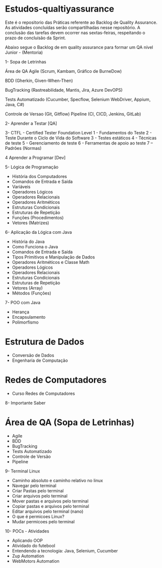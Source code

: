 # Estudos-qualtiyassurance

Este é o repositorio das Práticas referente ao Backlog de Quality Assurance.
As atividades concluídas serão compartilhadas nesse repositório.
A conclusão das tarefas devem ocorrer nas sextas-feiras, respeitando o prazo de concluísão da Sprint.

Abaixo segue o Backlog de em quality assurance para formar um QA nível Junior - (Mentoria)

1- Sopa de Letrinhas

Área de QA
Agile
(Scrum, Kambam, Gráfico de BurneDow)

BDD
(Gherkin, Given-When-Then)

BugTracking
(Rastreabilidade, Mantis, Jira, Azure DevOPS)

Tests Automatizado
(Cucumber, Specflow, Selenium WebDriver, Appium, Java, C#)

Controle de Versao
(Git, Gitflow)
Pipeline
(CI, CICD, Jenkins, GitLab)

2- Aprender a Testar [QA]

3- CTFL - Certified Tester Foundation Level
1 - Fundamentos do Teste
2 - Teste Durante o Ciclo de Vida do Software
3 - Testes estáticos
4 - Técnicas de teste
5 - Gerenciamento de teste
6 - Ferramentas de apoio ao teste
7 – Padrões (Normas)

4 Aprender a Programar [Dev]

5- Lógica de Programação
- História dos Computadores
- Comandos de Entrada e Saída
- Variáveis
- Operadores Lógicos
- Operadores Relacionais
- Operadores Aritméticos
- Estruturas Condicionais
- Estruturas de Repetição
- Funções (Procedimentos)
- Vetores (Matrizes)

6- Aplicação da Lógica com Java
- História do Java
- Como Funciona o Java
- Comandos de Entrada e Saída
- Tipos Primitivos e Manipulação de Dados
- Operadores Aritméticos e Classe Math
- Operadores Lógicos
- Operadores Relacionais
- Estruturas Condicionais
- Estruturas de Repetição
- Vetores (Array)
- Métodos (Funções)

7- POO com Java
- Herança
- Encapsulamento
- Polimorfismo
# Estrutura de Dados
- Conversão de Dados
- Engenharia de Computação
# Redes de Computadores
- Curso Redes de Computadores

8-  Importante Saber
# Área de QA (Sopa de Letrinhas)
- Agile
- BDD
- BugTracking
- Tests Automatizado
- Controle de Versão
- Pipeline

9-  Terminal Linux
- Caminho absoluto e caminho relativo no linux
- Navegar pelo terminal
- Criar Pastas pelo terminal
- Criar arquivos pelo terminal
- Mover pastas e arquivos pelo terminal
- Copiar pastas e arquivos pelo terminal
- Editar arquivos pelo terminal (nano)
- O que é permicoes Linux?
- Mudar permicoes pelo terminal

10- POCs - Atividades
- Aplicando OOP
- Atividado do futebool
- Entendendo a tecnologia: Java, Selenium, Cucumber
- Zup Automation
- WebMotors Automation







